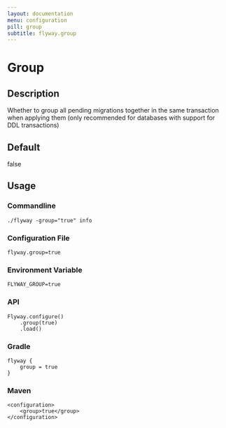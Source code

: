 ```yaml
---
layout: documentation
menu: configuration
pill: group
subtitle: flyway.group
---
```


# Group

## Description
Whether to group all pending migrations together in the same transaction when applying them (only recommended for databases with support for DDL transactions)

## Default
false

## Usage

### Commandline
```
./flyway -group="true" info
```

### Configuration File
```
flyway.group=true
```

### Environment Variable
```
FLYWAY_GROUP=true
```

### API
```
Flyway.configure()
    .group(true)
    .load()
```

### Gradle
```
flyway {
    group = true
}
```

### Maven
```
<configuration>
    <group>true</group>
</configuration>
```